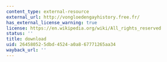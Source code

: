 ```yaml
---
content_type: external-resource
external_url: http://vongloedengayhistory.free.fr/
has_external_license_warning: true
license: https://en.wikipedia.org/wiki/All_rights_reserved
status: ''
title: download
uid: 26458052-5dbd-4524-a0a8-67771265aa34
wayback_url: ''
---
```

